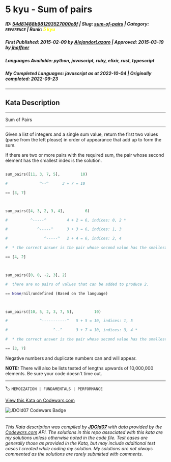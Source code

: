 # 5 kyu - Sum of pairs

##### **ID**: [54d81488b981293527000c8f](https://www.codewars.com/kata/54d81488b981293527000c8f) | **Slug**: [sum-of-pairs](https://www.codewars.com/kata/54d81488b981293527000c8f) | **Category**: `REFERENCE` | **Rank**: <span style="color:yellow">5 kyu</span>

##### **First Published**: 2015-02-09 ***by*** [AlejandorLazaro](https://www.codewars.com/users/AlejandorLazaro) | **Approved**: 2015-03-19 ***by*** [jhoffner](https://www.codewars.com/users/jhoffner)

##### **Languages Available**: python, javascript, ruby, elixir, rust, typescript

##### **My Completed Languages**: javascript ***as at*** 2022-10-04 | **Originally completed**: 2022-09-23

---

## Kata Description


----

Sum of Pairs

----



Given a list of integers and a single sum value, return the first two values (parse from the left please) in order of appearance that add up to form the sum.



If there are two or more pairs with the required sum, the pair whose second element has the smallest index is the solution.



```python

sum_pairs([11, 3, 7, 5],         10)

#              ^--^      3 + 7 = 10

== [3, 7]



sum_pairs([4, 3, 2, 3, 4],         6)

#          ^-----^         4 + 2 = 6, indices: 0, 2 *

#             ^-----^      3 + 3 = 6, indices: 1, 3

#                ^-----^   2 + 4 = 6, indices: 2, 4

#  * the correct answer is the pair whose second value has the smallest index

== [4, 2]



sum_pairs([0, 0, -2, 3], 2)

#  there are no pairs of values that can be added to produce 2.

== None/nil/undefined (Based on the language)



sum_pairs([10, 5, 2, 3, 7, 5],         10)

#              ^-----------^   5 + 5 = 10, indices: 1, 5

#                    ^--^      3 + 7 = 10, indices: 3, 4 *

#  * the correct answer is the pair whose second value has the smallest index

== [3, 7]

```



Negative numbers and duplicate numbers can and will appear.



__NOTE:__ There will also be lists tested of lengths upwards of 10,000,000 elements. Be sure your code doesn't time out.

---


🏷 `MEMOIZATION | FUNDAMENTALS | PERFORMANCE`


[View this Kata on Codewars.com](https://www.codewars.com/kata/54d81488b981293527000c8f)

![](https://www.codewars.com/users/jdold07/badges/large "JDOld07 Codewars Badge")

---

###### *This Kata description was compiled by [**JDOld07**](https://tpstech.dev) with data provided by the [Codewars.com](https://www.codewars.com) API.  The solutions in this repo associated with this kata are my solutions unless otherwise noted in the code file.  Test cases are generally those as provided in the Kata, but may include additional test cases I created while coding my solution.  My solutions are not always commented as the solutions are rarely submitted with comments.*
